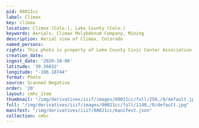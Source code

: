 ```yaml
---
pid: 00021cc
label: Climax
key: climax
location: Climax (Colo.), Lake County (Colo.)
keywords: Aerials, Climax Molybdenum Company, Mining
description: Aerial view of Climax, Colorado
named_persons: 
rights: This photo is property of Lake County Civic Center Association.
creation_date: 
ingest_date: '2020-10-06'
latitude: '39.36832'
longitude: "-106.18744"
format: Photo
source: Scanned Negative
order: '20'
layout: cmhc_item
thumbnail: "/img/derivatives/iiif/images/00021cc/full/250,/0/default.jpg"
full: "/img/derivatives/iiif/images/00021cc/full/1140,/0/default.jpg"
manifest: "/img/derivatives/iiif/00021cc/manifest.json"
collection: cmhc
---
```

